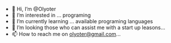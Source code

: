 - 👋 Hi, I’m @Olyoter
- 👀 I’m interested in ... programing
- 🌱 I’m currently learning ... available programing languages 
- 💞️ I’m looking those who can assist me with a start up leasons...
- 📫 How to reach me on olyoter@gmail.com...

<!---
Olyoter/Olyoter is a ✨ special ✨ repository because its `README.md` (this file) appears on your GitHub profile.
You can click the Preview link to take a look at your changes.
--->
